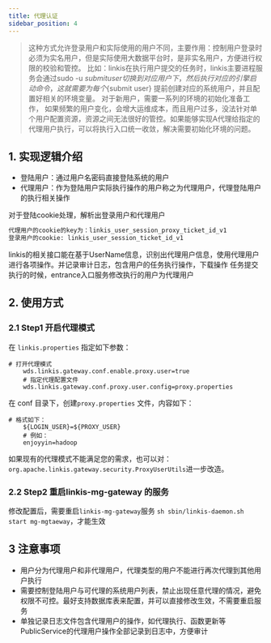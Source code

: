 ```yaml
---
title: 代理认证
sidebar_position: 4
---
```



> 这种方式允许登录用户和实际使用的用户不同，主要作用：控制用户登录时必须为实名用户，但是实际使用大数据平台时，是非实名用户，方便进行权限的校验和管控。
>  比如：linkis在执行用户提交的任务时，linkis主要进程服务会通过sudo -u ${submit user} 切换到对应用户下，然后执行对应的引擎启动命令， 
>  这就需要为每个${submit user} 提前创建对应的系统用户，并且配置好相关的环境变量。 对于新用户，需要一系列的环境的初始化准备工作，
>  如果频繁的用户变化，会增大运维成本，而且用户过多，没法针对单个用户配置资源，资源之间无法很好的管控。如果能够实现A代理给指定的代理用户执行，可以将执行入口统一收敛，解决需要初始化环境的问题。

## 1. 实现逻辑介绍


- 登陆用户：通过用户名密码直接登陆系统的用户
- 代理用户：作为登陆用户实际执行操作的用户称之为代理用户，代理登陆用户的执行相关操作

对于登陆cookie处理，解析出登录用户和代理用户

```html
代理用户的cookie的key为：linkis_user_session_proxy_ticket_id_v1
登录用户的cookie: linkis_user_session_ticket_id_v1

```
linkis的相关接口能在基于UserName信息，识别出代理用户信息，使用代理用户进行各项操作。并记录审计日志，包含用户的任务执行操作，下载操作
任务提交执行的时候，entrance入口服务修改执行的用户为代理用户

## 2. 使用方式  

### 2.1 Step1 开启代理模式
在 `linkis.properties` 指定如下参数：
```shell script
# 打开代理模式
    wds.linkis.gateway.conf.enable.proxy.user=true
    # 指定代理配置文件
    wds.linkis.gateway.conf.proxy.user.config=proxy.properties
```

    
在 conf 目录下，创建`proxy.properties` 文件，内容如下：
```shell script
# 格式如下：
    ${LOGIN_USER}=${PROXY_USER}
    # 例如：
    enjoyyin=hadoop
``` 
如果现有的代理模式不能满足您的需求，也可以对：`org.apache.linkis.gateway.security.ProxyUserUtils`进一步改造。

### 2.2 Step2 重启linkis-mg-gateway 的服务 

修改配置后，需要重启`linkis-mg-gateway`服务 `sh sbin/linkis-daemon.sh start mg-mgtaeway`，才能生效

## 3  注意事项 

- 用户分为代理用户和非代理用户，代理类型的用户不能进行再次代理到其他用户执行
- 需要控制登陆用户与可代理的系统用户列表，禁止出现任意代理的情况，避免权限不可控。最好支持数据库表来配置，并可以直接修改生效，不需要重启服务
- 单独记录日志文件包含代理用户的操作，如代理执行、函数更新等PublicService的代理用户操作全部记录到日志中，方便审计


